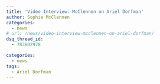 ```yaml
---
title: 'Video Interview: McClennen on Ariel Dorfman'
author: Sophia McClennen
categories: 
  - news
# url: /news/video-interview-mcclennen-on-ariel-dorfman/
dsq_thread_id:
  - 783802978

categories: 
  - news
tags:
  - Ariel Dorfman
---
```

